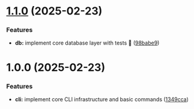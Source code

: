 # [1.1.0](https://github.com/lindehoff/Budget-Assist/compare/v1.0.0...v1.1.0) (2025-02-23)


### Features

* **db:** implement core database layer with tests 🎉 ([98babe9](https://github.com/lindehoff/Budget-Assist/commit/98babe9461cd86447c832209f68b5c516b925e69))

# 1.0.0 (2025-02-23)


### Features

* **cli:** implement core CLI infrastructure and basic commands ([1349cca](https://github.com/lindehoff/Budget-Assist/commit/1349ccaf148e66187f861600c17937d4f45bd3ed))
